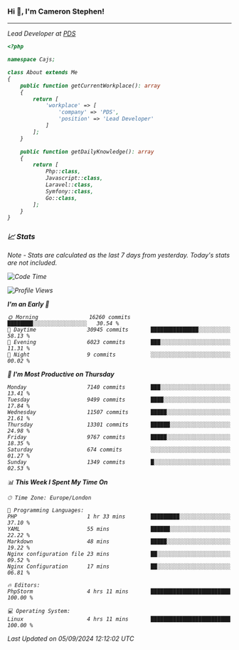 ### Hi 👋, I'm Cameron Stephen!
<hr>
<p><em>Lead Developer at <a href="https://prindatasolutions.co.uk">PDS</a></p>


```php
<?php

namespace Cajs;

class About extends Me
{
    public function getCurrentWorkplace(): array
    {
        return [
            'workplace' => [
                'company' => 'PDS',
                'position' => 'Lead Developer'
            ]
        ];
    }

    public function getDailyKnowledge(): array
    {
        return [
            Php::class,
            Javascript::class,
            Laravel::class,
            Symfony::class,
            Go::class,
        ];
    }
}
```

### 📈 Stats
<p><em>Note - Stats are calculated as the last 7 days from yesterday. Today's stats are not included.</em></p>


<!--START_SECTION:waka-->
![Code Time](http://img.shields.io/badge/Code%20Time-3%2C930%20hrs%2056%20mins-blue)

![Profile Views](http://img.shields.io/badge/Profile%20Views-0-blue)

**I'm an Early 🐤** 

```text
🌞 Morning                16260 commits       ████████░░░░░░░░░░░░░░░░░   30.54 % 
🌆 Daytime                30945 commits       ███████████████░░░░░░░░░░   58.13 % 
🌃 Evening                6023 commits        ███░░░░░░░░░░░░░░░░░░░░░░   11.31 % 
🌙 Night                  9 commits           ░░░░░░░░░░░░░░░░░░░░░░░░░   00.02 % 
```
📅 **I'm Most Productive on Thursday** 

```text
Monday                   7140 commits        ███░░░░░░░░░░░░░░░░░░░░░░   13.41 % 
Tuesday                  9499 commits        ████░░░░░░░░░░░░░░░░░░░░░   17.84 % 
Wednesday                11507 commits       █████░░░░░░░░░░░░░░░░░░░░   21.61 % 
Thursday                 13301 commits       ██████░░░░░░░░░░░░░░░░░░░   24.98 % 
Friday                   9767 commits        █████░░░░░░░░░░░░░░░░░░░░   18.35 % 
Saturday                 674 commits         ░░░░░░░░░░░░░░░░░░░░░░░░░   01.27 % 
Sunday                   1349 commits        █░░░░░░░░░░░░░░░░░░░░░░░░   02.53 % 
```


📊 **This Week I Spent My Time On** 

```text
🕑︎ Time Zone: Europe/London

💬 Programming Languages: 
PHP                      1 hr 33 mins        █████████░░░░░░░░░░░░░░░░   37.10 % 
YAML                     55 mins             ██████░░░░░░░░░░░░░░░░░░░   22.22 % 
Markdown                 48 mins             █████░░░░░░░░░░░░░░░░░░░░   19.22 % 
Nginx configuration file 23 mins             ██░░░░░░░░░░░░░░░░░░░░░░░   09.52 % 
Nginx Configuration      17 mins             ██░░░░░░░░░░░░░░░░░░░░░░░   06.81 % 

🔥 Editors: 
PhpStorm                 4 hrs 11 mins       █████████████████████████   100.00 % 

💻 Operating System: 
Linux                    4 hrs 11 mins       █████████████████████████   100.00 % 
```


 Last Updated on 05/09/2024 12:12:02 UTC
<!--END_SECTION:waka-->
